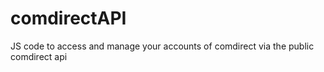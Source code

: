 # comdirectAPI
JS code to access and manage your accounts of comdirect via the public comdirect api
